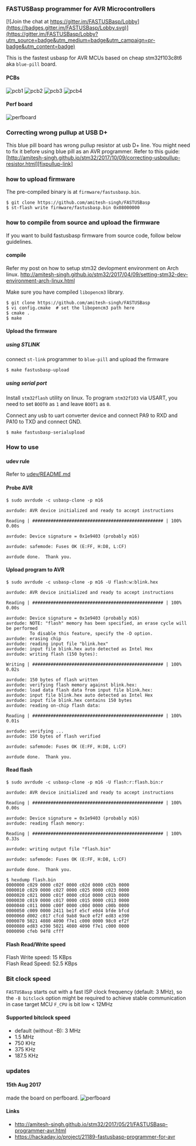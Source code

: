 ### FASTUSBasp programmer for AVR Microcontrollers
[![Join the chat at https://gitter.im/FASTUSBasp/Lobby](https://badges.gitter.im/FASTUSBasp/Lobby.svg)](https://gitter.im/FASTUSBasp/Lobby?utm_source=badge&utm_medium=badge&utm_campaign=pr-badge&utm_content=badge)

This is the fastest usbasp for AVR MCUs based on cheap stm32f103c8t6 aka `blue-pill` board. 

#### PCBs
![pcb1](https://pbs.twimg.com/media/DIJDorbU0AA_CXj.jpg)
![pcb2](https://pbs.twimg.com/media/DIJDorIVYAAW44e.jpg)
![pcb3](https://pbs.twimg.com/media/DIJDoq_U0AA3YuE.jpg)
![pcb4](https://pbs.twimg.com/media/DIJDorFU0AUCKKl.jpg)

#### Perf board
![perfboard](https://pbs.twimg.com/media/DHQejIxVoAAy5xX.jpg)

### Correcting wrong pullup at USB D+

This blue pill board has wrong pullup resistor at usb D+ line.
You might need to fix it before using blue pill as an AVR programmer.
Refer to this guide: [http://amitesh-singh.github.io/stm32/2017/10/09/correcting-usbpullup-resistor.html][fixpullup-link]

### how to upload firmware

The pre-compiled binary is at `firmware/fastusbasp.bin`.

```shell
$ git clone https://github.com/amitesh-singh/FASTUSBasp
$ st-flash write firmware/fastusbasp.bin 0x08000000
```

### how to compile from source and upload the firmware
If you want to build fastusbasp firmware from source code, follow below guidelines.

#### compile
Refer my post on how to setup stm32 devlopment environment on Arch linux.
http://amitesh-singh.github.io/stm32/2017/04/09/setting-stm32-dev-environment-arch-linux.html

Make sure you have compiled `libopencm3` library.

```shell
$ git clone https://github.com/amitesh-singh/FASTUSBasp
$ vi config.cmake  # set the libopencm3 path here
$ cmake .
$ make
```
#### Upload the firmware
##### using STLINK
connect `st-link` programmer to `blue-pill` and upload the firmware

```shell
$ make fastusbasp-upload

```

##### using serial port

Install `stm32flash` utility on linux.
To program `stm32f103` via USART, you need to set `BOOT0` as `1`
and leave `BOOT1` as `0`.

Connect any usb to uart converter device and connect PA9 to RXD and PA10 to TXD
and connect GND.

```shell
$ make fastusbasp-serialupload

```

### How to use

#### udev rule

Refer to [udev/README.md](udev/README.md)

#### Probe AVR

```shell
$ sudo avrdude -c usbasp-clone -p m16

avrdude: AVR device initialized and ready to accept instructions

Reading | ################################################## | 100% 0.00s

avrdude: Device signature = 0x1e9403 (probably m16)

avrdude: safemode: Fuses OK (E:FF, H:D8, L:CF)

avrdude done.  Thank you.
```

#### Upload program to AVR

```shell
$ sudo avrdude -c usbasp-clone -p m16 -U flash:w:blink.hex 

avrdude: AVR device initialized and ready to accept instructions

Reading | ################################################## | 100% 0.00s

avrdude: Device signature = 0x1e9403 (probably m16)
avrdude: NOTE: "flash" memory has been specified, an erase cycle will be performed
         To disable this feature, specify the -D option.
avrdude: erasing chip
avrdude: reading input file "blink.hex"
avrdude: input file blink.hex auto detected as Intel Hex
avrdude: writing flash (150 bytes):

Writing | ################################################## | 100% 0.02s

avrdude: 150 bytes of flash written
avrdude: verifying flash memory against blink.hex:
avrdude: load data flash data from input file blink.hex:
avrdude: input file blink.hex auto detected as Intel Hex
avrdude: input file blink.hex contains 150 bytes
avrdude: reading on-chip flash data:

Reading | ################################################## | 100% 0.01s

avrdude: verifying ...
avrdude: 150 bytes of flash verified

avrdude: safemode: Fuses OK (E:FF, H:D8, L:CF)

avrdude done.  Thank you.

```

#### Read flash
```shell
$ sudo avrdude -c usbasp-clone -p m16 -U flash:r:flash.bin:r

avrdude: AVR device initialized and ready to accept instructions

Reading | ################################################## | 100% 0.00s

avrdude: Device signature = 0x1e9403 (probably m16)
avrdude: reading flash memory:

Reading | ################################################## | 100% 0.33s

avrdude: writing output file "flash.bin"

avrdude: safemode: Fuses OK (E:FF, H:D8, L:CF)

avrdude done.  Thank you.

$ hexdump flash.bin 
0000000 c029 0000 c02f 0000 c02d 0000 c02b 0000
0000010 c029 0000 c027 0000 c025 0000 c023 0000
0000020 c021 0000 c01f 0000 c01d 0000 c01b 0000
0000030 c019 0000 c017 0000 c015 0000 c013 0000
0000040 c011 0000 c00f 0000 c00d 0000 c00b 0000
0000050 c009 0000 2411 be1f e5cf e0d4 bfde bfcd
0000060 d002 c017 cfcd 9ab8 9ac0 ef2f ed83 e390
0000070 5021 4080 4090 f7e1 c000 0000 98c0 ef2f
0000080 ed83 e390 5021 4080 4090 f7e1 c000 0000
0000090 cfeb 94f8 cfff                         

```

#### Flash Read/Write speed

Flash Write speed: 15 KBps  
Flash Read Speed: 52.5 KBps

### Bit clock speed
`FASTUSBasp` starts out with a fast ISP clock frequency (default: 3 MHz),
   so the `-B bitclock` option might be required to achieve stable communication
in case target MCU `F_CPU` is bit low < 12MHz
#### Supported bitclock speed
 
- default (without -B): 3 MHz  
- 1.5 MHz  
- 750 KHz  
- 375 KHz  
- 187.5 KHz  

### updates 

#### 15th Aug 2017
made the board on perfboard.
![perfboard](https://pbs.twimg.com/media/DHQejIxVoAAy5xX.jpg)

#### Links

- http://amitesh-singh.github.io/stm32/2017/05/21/FASTUSBasp-programmer-avr.html
- https://hackaday.io/project/21189-fastusbasp-programmer-for-avr

[fixpullup-link]: http://amitesh-singh.github.io/stm32/2017/10/09/correcting-usbpullup-resistor.html
